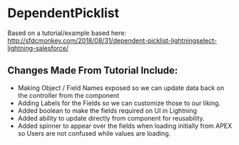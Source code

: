 # DependentPicklist

Based on a tutorial/example based here:
http://sfdcmonkey.com/2018/08/31/dependent-picklist-lightningselect-lightning-salesforce/

## Changes Made From Tutorial Include:
* Making Object / Field Names exposed so we can update data back on the controller from the component
* Adding Labels for the Fields so we can customize those to our liking.
* Added boolean to make the fields required on UI in Lightning
* Added ability to update directly from component for reusability.
* Added spinner to appear over the fields when loading initially from APEX so Users are not confused while values are loading.
